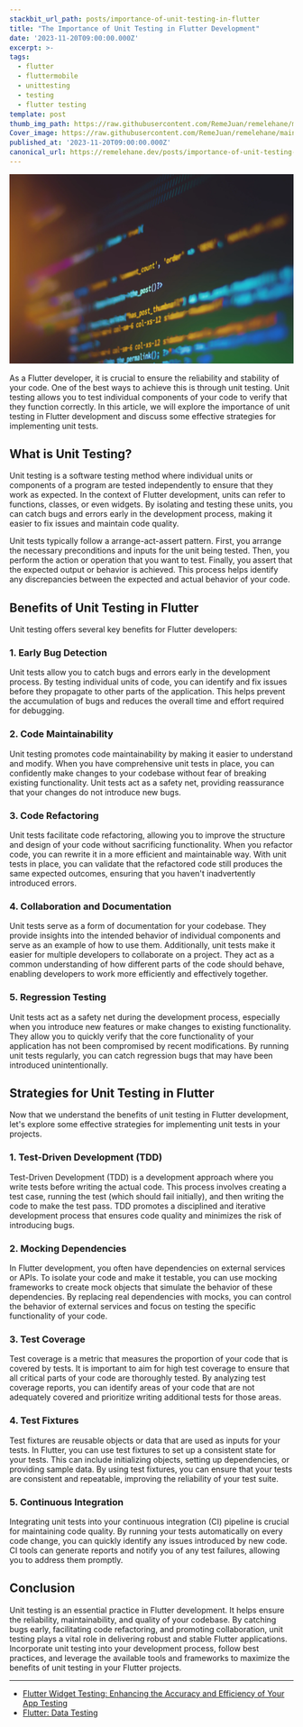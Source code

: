 ```yaml
---
stackbit_url_path: posts/importance-of-unit-testing-in-flutter
title: "The Importance of Unit Testing in Flutter Development"
date: '2023-11-20T09:00:00.000Z'
excerpt: >-
tags:
  - flutter
  - fluttermobile
  - unittesting
  - testing
  - flutter testing
template: post
thumb_img_path: https://raw.githubusercontent.com/RemeJuan/remelehane/main/2022/07/upgit_20220728_1658994619.webp
Cover_image: https://raw.githubusercontent.com/RemeJuan/remelehane/main/2022/07/upgit_20220728_1658994619.webp
published_at: '2023-11-20T09:00:00.000Z'
canonical_url: https://remelehane.dev/posts/importance-of-unit-testing-in-flutter/‍
---
```


![](https://raw.githubusercontent.com/RemeJuan/remelehane/main/2022/07/upgit_20220728_1658994619.webp)


As a Flutter developer, it is crucial to ensure the reliability and stability of your code. One of the best ways to achieve this is through unit testing. Unit testing allows you to test individual components of your code to verify that they function correctly. In this article, we will explore the importance of unit testing in Flutter development and discuss some effective strategies for implementing unit tests.

What is Unit Testing?
---------------------

Unit testing is a software testing method where individual units or components of a program are tested independently to ensure that they work as expected. In the context of Flutter development, units can refer to functions, classes, or even widgets. By isolating and testing these units, you can catch bugs and errors early in the development process, making it easier to fix issues and maintain code quality.

Unit tests typically follow a arrange-act-assert pattern. First, you arrange the necessary preconditions and inputs for the unit being tested. Then, you perform the action or operation that you want to test. Finally, you assert that the expected output or behavior is achieved. This process helps identify any discrepancies between the expected and actual behavior of your code.

Benefits of Unit Testing in Flutter
-----------------------------------

Unit testing offers several key benefits for Flutter developers:

### 1\. Early Bug Detection

Unit tests allow you to catch bugs and errors early in the development process. By testing individual units of code, you can identify and fix issues before they propagate to other parts of the application. This helps prevent the accumulation of bugs and reduces the overall time and effort required for debugging.

### 2\. Code Maintainability

Unit testing promotes code maintainability by making it easier to understand and modify. When you have comprehensive unit tests in place, you can confidently make changes to your codebase without fear of breaking existing functionality. Unit tests act as a safety net, providing reassurance that your changes do not introduce new bugs.

### 3\. Code Refactoring

Unit tests facilitate code refactoring, allowing you to improve the structure and design of your code without sacrificing functionality. When you refactor code, you can rewrite it in a more efficient and maintainable way. With unit tests in place, you can validate that the refactored code still produces the same expected outcomes, ensuring that you haven't inadvertently introduced errors.

### 4\. Collaboration and Documentation

Unit tests serve as a form of documentation for your codebase. They provide insights into the intended behavior of individual components and serve as an example of how to use them. Additionally, unit tests make it easier for multiple developers to collaborate on a project. They act as a common understanding of how different parts of the code should behave, enabling developers to work more efficiently and effectively together.

### 5\. Regression Testing

Unit tests act as a safety net during the development process, especially when you introduce new features or make changes to existing functionality. They allow you to quickly verify that the core functionality of your application has not been compromised by recent modifications. By running unit tests regularly, you can catch regression bugs that may have been introduced unintentionally.

Strategies for Unit Testing in Flutter
--------------------------------------

Now that we understand the benefits of unit testing in Flutter development, let's explore some effective strategies for implementing unit tests in your projects.

### 1\. Test-Driven Development (TDD)

Test-Driven Development (TDD) is a development approach where you write tests before writing the actual code. This process involves creating a test case, running the test (which should fail initially), and then writing the code to make the test pass. TDD promotes a disciplined and iterative development process that ensures code quality and minimizes the risk of introducing bugs.

### 2\. Mocking Dependencies

In Flutter development, you often have dependencies on external services or APIs. To isolate your code and make it testable, you can use mocking frameworks to create mock objects that simulate the behavior of these dependencies. By replacing real dependencies with mocks, you can control the behavior of external services and focus on testing the specific functionality of your code.

### 3\. Test Coverage

Test coverage is a metric that measures the proportion of your code that is covered by tests. It is important to aim for high test coverage to ensure that all critical parts of your code are thoroughly tested. By analyzing test coverage reports, you can identify areas of your code that are not adequately covered and prioritize writing additional tests for those areas.

### 4\. Test Fixtures

Test fixtures are reusable objects or data that are used as inputs for your tests. In Flutter, you can use test fixtures to set up a consistent state for your tests. This can include initializing objects, setting up dependencies, or providing sample data. By using test fixtures, you can ensure that your tests are consistent and repeatable, improving the reliability of your test suite.

### 5\. Continuous Integration

Integrating unit tests into your continuous integration (CI) pipeline is crucial for maintaining code quality. By running your tests automatically on every code change, you can quickly identify any issues introduced by new code. CI tools can generate reports and notify you of any test failures, allowing you to address them promptly.

Conclusion
----------

Unit testing is an essential practice in Flutter development. It helps ensure the reliability, maintainability, and quality of your codebase. By catching bugs early, facilitating code refactoring, and promoting collaboration, unit testing plays a vital role in delivering robust and stable Flutter applications. Incorporate unit testing into your development process, follow best practices, and leverage the available tools and frameworks to maximize the benefits of unit testing in your Flutter projects.

---

* [Flutter Widget Testing: Enhancing the Accuracy and Efficiency of Your App Testing](https://remelehane.dev/posts/flutter-widget-testing/)
*  [Flutter: Data Testing](https://remelehane.dev/posts/flutter-data-testing/)

